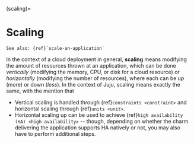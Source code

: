 (scaling)=
# Scaling

```{ibnote}
See also: {ref}`scale-an-application`
```

In the context of a cloud deployment in general, **scaling**  means modifying the amount of resources thrown at an application, which can be done *vertically* (modifying the memory, CPU, or disk for a cloud resource) or *horizontally* (modifying the number of resources), where each can be *up* (more) or down (*less*). In the context of Juju, scaling means exactly the same, with the mention that

- Vertical scaling is handled through {ref}`constraints <constraint>` and horizontal scaling through {ref}`units <unit>`.
- Horizontal scaling up can be used to achieve {ref}`high availability (HA) <high-availability>` -- though, depending on whether the charm delivering the application supports HA natively or not, you may also have to perform additional steps.


